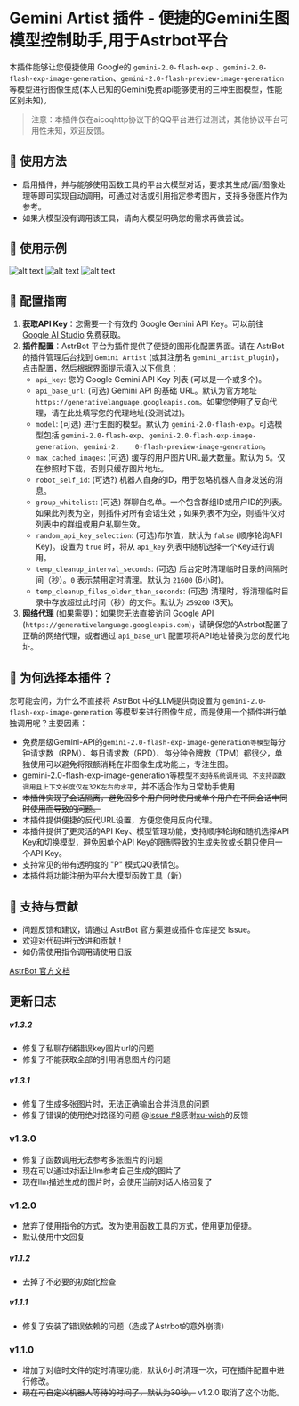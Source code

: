 # Gemini Artist 插件 - 便捷的Gemini生图模型控制助手,用于Astrbot平台

本插件能够让您便捷使用 Google的 `gemini-2.0-flash-exp` 、`gemini-2.0-flash-exp-image-generation`、`gemini-2.0-flash-preview-image-generation`等模型进行图像生成(本人已知的Gemini免费api能够使用的三种生图模型，性能区别未知)。

>注意：本插件仅在aicoqhttp协议下的QQ平台进行过测试，其他协议平台可用性未知，欢迎反馈。

## 🚀 使用方法

*   启用插件，并与能够使用函数工具的平台大模型对话，要求其生成/画/图像处理等即可实现自动调用，可通过对话或引用指定参考图片，支持多张图片作为参考。
*   如果大模型没有调用该工具，请向大模型明确您的需求再做尝试。

## 🎨 使用示例

 ![alt text](img/img1.jpg) ![alt text](img/img3.jpg) ![alt text](img/img2.jpg)


## 🔑 配置指南

1.  **获取API Key**：您需要一个有效的 Google Gemini API Key。可以前往 [Google AI Studio](https://aistudio.google.com/apikey) 免费获取。
2.  **插件配置**：AstrBot 平台为插件提供了便捷的图形化配置界面。请在 AstrBot 的插件管理后台找到 `Gemini Artist` (或其注册名 `gemini_artist_plugin`)，点击配置，然后根据界面提示填入以下信息：
    *   `api_key`: 您的 Google Gemini API Key 列表 (可以是一个或多个)。
    *   `api_base_url`: (可选) Gemini API 的基础 URL。默认为官方地址 `https://generativelanguage.googleapis.com`。如果您使用了反向代理，请在此处填写您的代理地址(没测试过)。
    *   `model`: (可选) 进行生图的模型。默认为 `gemini-2.0-flash-exp`。可选模型包括 `gemini-2.0-flash-exp`、`gemini-2.0-flash-exp-image-generation`、`gemini-2.    0-flash-preview-image-generation`。
    *   `max_cached_images`: (可选) 缓存的用户图片URL最大数量。默认为 `5`。仅在参照时下载，否则只缓存图片地址。
    *   `robot_self_id`: (可选?) 机器人自身的ID，用于忽略机器人自身发送的消息。
    *   `group_whitelist`: (可选) 群聊白名单。一个包含群组ID或用户ID的列表。如果此列表为空，则插件对所有会话生效；如果列表不为空，则插件仅对列表中的群组或用户私聊生效。
    *   `random_api_key_selection`: (可选)布尔值，默认为 `false` (顺序轮询API Key)。设置为 `true` 时，将从 `api_key` 列表中随机选择一个Key进行调用。
    *   `temp_cleanup_interval_seconds`: (可选) 后台定时清理临时目录的间隔时间（秒）。`0` 表示禁用定时清理。默认为 `21600` (6小时)。
    *   `temp_cleanup_files_older_than_seconds`: (可选) 清理时，将清理临时目录中存放超过此时间（秒）的文件。默认为 `259200` (3天)。
3.  **网络代理** (如果需要)：如果您无法直接访问 Google API (`https://generativelanguage.googleapis.com`)，请确保您的Astrbot配置了正确的网络代理，或者通过 `api_base_url` 配置项将API地址替换为您的反代地址。



## 🤔 为何选择本插件？

您可能会问，为什么不直接将 AstrBot 中的LLM提供商设置为 `gemini-2.0-flash-exp-image-generation` 等模型来进行图像生成，而是使用一个插件进行单独调用呢？主要因素：

*   免费层级Gemini-API的`gemini-2.0-flash-exp-image-generation等模型`每分钟请求数（RPM）、每日请求数（RPD）、每分钟令牌数（TPM）都很少，单独使用可以避免将限额消耗在非图像生成功能上，专注生图。
*   gemini-2.0-flash-exp-image-generation等模型`不支持系统调用词、不支持函数调用且上下文长度仅在32K左右的水平`，并不适合作为日常助手使用
*   ~~本插件实现了会话隔离，避免因多个用户同时使用或单个用户在不同会话中同时使用而导致的问题。~~
*   本插件提供便捷的反代URL设置，方便您使用反向代理。
*   本插件提供了更灵活的API Key、模型管理功能，支持顺序轮询和随机选择API Key和切换模型，避免因单个API Key的限制导致的生成失败或长期只使用一个API Key。
*   支持常见的带有透明度的 "P" 模式QQ表情包。
*   本插件将功能注册为平台大模型函数工具（新）

## 🤝 支持与贡献

*   问题反馈和建议，请通过 AstrBot 官方渠道或插件仓库提交 Issue。
*   欢迎对代码进行改进和贡献！
*   如仍需使用指令调用请使用旧版

[AstrBot 官方文档](https://astrbot.app)

## 更新日志

##### v1.3.2
-   修复了私聊存储错误key图片url的问题
-   修复了不能获取全部的引用消息图片的问题

##### v1.3.1
-   修复了生成多张图片时，无法正确输出合并消息的问题
-   修复了错误的使用绝对路径的问题 @[Issue #8](https://github.com/nichinichisou0609/astrbot_plugin_gemini_artist/issues/8)感谢[xu-wish](https://github.com/xu-wish)的反馈

### v1.3.0
-   修复了函数调用无法参考多张图片的问题
-   现在可以通过对话让llm参考自己生成的图片了
-   现在llm描述生成的图片时，会使用当前对话人格回复了

### v1.2.0
-   放弃了使用指令的方式，改为使用函数工具的方式，使用更加便捷。
-   默认使用中文回复

##### v1.1.2
-   去掉了不必要的初始化检查

##### v1.1.1
-   修复了安装了错误依赖的问题（造成了Astrbot的意外崩溃）

### v1.1.0

-   增加了对临时文件的定时清理功能，默认6小时清理一次，可在插件配置中进行修改。
-   ~~现在可自定义机器人等待的时间了，默认为30秒。~~ v1.2.0 取消了这个功能。


